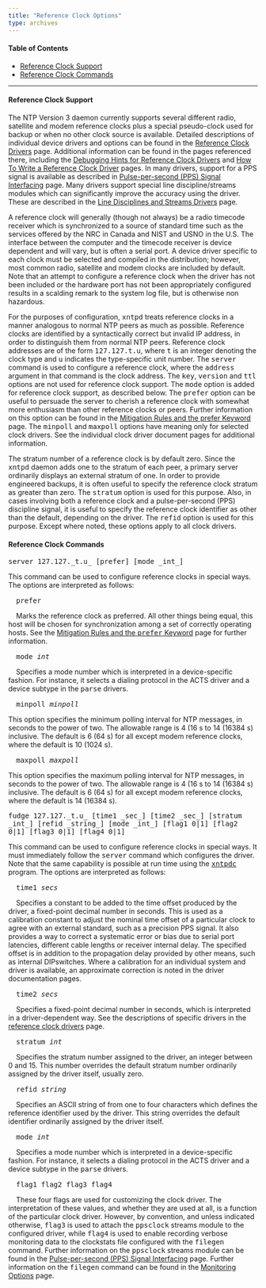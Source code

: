 ```yaml
---
title: "Reference Clock Options"
type: archives
---
```


#### Table of Contents

*   [Reference Clock Support](/archives/3-5.93e/clockopt/#reference-clock-support)
*   [Reference Clock Commands](/archives/3-5.93e/clockopt/#reference-clock-commands)

* * *

#### Reference Clock Support

The NTP Version 3 daemon currently supports several different radio, satellite and modem reference clocks plus a special pseudo-clock used for backup or when no other clock source is available. Detailed descriptions of individual device drivers and options can be found in the [Reference Clock Drivers](/archives/3-5.93e/refclock) page. Additional information can be found in the pages referenced there, including the [Debugging Hints for Reference Clock Drivers](/archives/3-5.93e/rdebug) and [How To Write a Reference Clock Driver](/archives/3-5.93e/howto) pages. In many drivers, support for a PPS signal is available as described in [Pulse-per-second (PPS) Signal Interfacing](/archives/3-5.93e/pps) page. Many drivers support special line discipline/streams modules which can significantly improve the accuracy using the driver. These are described in the [Line Disciplines and Streams Drivers](/archives/3-5.93e/ldisc) page.

A reference clock will generally (though not always) be a radio timecode receiver which is synchronized to a source of standard time such as the services offered by the NRC in Canada and NIST and USNO in the U.S. The interface between the computer and the timecode receiver is device dependent and will vary, but is often a serial port. A device driver specific to each clock must be selected and compiled in the distribution; however, most common radio, satellite and modem clocks are included by default. Note that an attempt to configure a reference clock when the driver has not been included or the hardware port has not been appropriately configured results in a scalding remark to the system log file, but is otherwise non hazardous. 

For the purposes of configuration, <tt>xntpd</tt> treats reference clocks in a manner analogous to normal NTP peers as much as possible. Reference clocks are identified by a syntactically correct but invalid IP address, in order to distinguish them from normal NTP peers. Reference clock addresses are of the form <tt>127.127.t.u</tt>, where <tt>t</tt> is an integer denoting the clock type and <tt>u</tt> indicates the type-specific unit number. The <tt>server</tt> command is used to configure a reference clock, where the <tt>address</tt> argument in that command is the clock address. The <tt>key</tt>, <tt>version</tt> and <tt>ttl</tt> options are not used for reference clock support. The <tt>mode</tt> option is added for reference clock support, as described below. The <tt>prefer</tt> option can be useful to persuade the server to cherish a reference clock with somewhat more enthusiasm than other reference clocks or peers. Further information on this option can be found in the [Mitigation Rules and the prefer Keyword](/archives/3-5.93e/prefer) page. The <tt>minpoll</tt> and <tt>maxpoll</tt> options have meaning only for selected clock drivers. See the individual clock driver document pages for additional information.

The stratum number of a reference clock is by default zero. Since the <tt>xntpd</tt> daemon adds one to the stratum of each peer, a primary server ordinarily displays an external stratum of one. In order to provide engineered backups, it is often useful to specify the reference clock stratum as greater than zero. The <tt>stratum</tt> option is used for this purpose. Also, in cases involving both a reference clock and a pulse-per-second (PPS) discipline signal, it is useful to specify the reference clock identifier as other than the default, depending on the driver. The <tt>refid</tt> option is used for this purpose. Except where noted, these options apply to all clock drivers.

#### Reference Clock Commands

<dt id="server"><tt>server 127.127._t.u_ [prefer] [mode _int_]</tt></dt>

This command can be used to configure reference clocks in special ways. The options are interpreted as follows:

&nbsp;&nbsp;&nbsp;&nbsp;<tt>prefer</tt>

&nbsp;&nbsp;&nbsp;&nbsp;Marks the reference clock as preferred. All other things being equal, this host will be chosen for synchronization among a set of correctly operating hosts. See the [Mitigation Rules and the <tt>prefer</tt> Keyword](/archives/3-5.93e/prefer) page for further information.

&nbsp;&nbsp;&nbsp;&nbsp;<tt>mode _int_</tt>

&nbsp;&nbsp;&nbsp;&nbsp;Specifies a mode number which is interpreted in a device-specific fashion. For instance, it selects a dialing protocol in the ACTS driver and a device subtype in the <tt>parse</tt> drivers.

&nbsp;&nbsp;&nbsp;&nbsp;<tt>minpoll _minpoll_</tt>

This option specifies the minimum polling interval for NTP messages, in seconds to the power of two. The allowable range is 4 (16 s to 14 (16384 s) inclusive. The default is 6 (64 s) for all except modem reference clocks, where the default is 10 (1024 s). 

&nbsp;&nbsp;&nbsp;&nbsp;<tt>maxpoll _maxpoll_</tt>

This option specifies the maximum polling interval for NTP messages, in seconds to the power of two. The allowable range is 4 (16 s to 14 (16384 s) inclusive. The default is 6 (64 s) for all except modem reference clocks, where the default is 14 (16384 s). 

<dt id="fudge"><tt>fudge 127.127._t.u_ [time1 _sec_] [time2 _sec_] [stratum _int_] [refid _string_] [mode _int_] [flag1 0|1] [flag2 0|1] [flag3 0|1] [flag4 0|1]</tt></dt>

This command can be used to configure reference clocks in special ways. It must immediately follow the <tt>server</tt> command which configures the driver. Note that the same capability is possible at run time using the <tt>[xntpdc](/archives/3-5.93e/xntpdc)</tt> program. The options are interpreted as follows:

&nbsp;&nbsp;&nbsp;&nbsp;<tt>time1 _secs_</tt>

&nbsp;&nbsp;&nbsp;&nbsp;Specifies a constant to be added to the time offset produced by the driver, a fixed-point decimal number in seconds. This is used as a calibration constant to adjust the nominal time offset of a particular clock to agree with an external standard, such as a precision PPS signal. It also provides a way to correct a systematic error or bias due to serial port latencies, different cable lengths or receiver internal delay. The specified offset is in addition to the propagation delay provided by other means, such as internal DIPswitches. Where a calibration for an individual system and driver is available, an approximate correction is noted in the driver documentation pages. 

&nbsp;&nbsp;&nbsp;&nbsp;<tt>time2 _secs_</tt>

&nbsp;&nbsp;&nbsp;&nbsp;Specifies a fixed-point decimal number in seconds, which is interpreted in a driver-dependent way. See the descriptions of specific drivers in the [reference clock drivers](/archives/3-5.93e/refclock) page.

&nbsp;&nbsp;&nbsp;&nbsp;<tt>stratum _int_</tt>

&nbsp;&nbsp;&nbsp;&nbsp;Specifies the stratum number assigned to the driver, an integer between 0 and 15. This number overrides the default stratum number ordinarily assigned by the driver itself, usually zero.

&nbsp;&nbsp;&nbsp;&nbsp;<tt>refid _string_</tt>

&nbsp;&nbsp;&nbsp;&nbsp;Specifies an ASCII string of from one to four characters which defines the reference identifier used by the driver. This string overrides the default identifier ordinarily assigned by the driver itself.

&nbsp;&nbsp;&nbsp;&nbsp;<tt>mode _int_</tt>

&nbsp;&nbsp;&nbsp;&nbsp;Specifies a mode number which is interpreted in a device-specific fashion. For instance, it selects a dialing protocol in the ACTS driver and a device subtype in the <tt>parse</tt> drivers. 

&nbsp;&nbsp;&nbsp;&nbsp;<tt>flag1 flag2 flag3 flag4</tt>

&nbsp;&nbsp;&nbsp;&nbsp;These four flags are used for customizing the clock driver. The interpretation of these values, and whether they are used at all, is a function of the particular clock driver. However, by convention, and unless indicated otherwise, <tt>flag3</tt> is used to attach the <tt>ppsclock</tt> streams module to the configured driver, while <tt>flag4</tt> is used to enable recording verbose monitoring data to the clockstats file configured with the <tt>filegen</tt> command. Further information on the <tt>ppsclock</tt> streams module can be found in the [Pulse-per-second (PPS) Signal Interfacing](/archives/3-5.93e/pps) page. Further information on the <tt>filegen</tt> command can be found in the [Monitoring Options](/archives/3-5.93e/monopt) page.